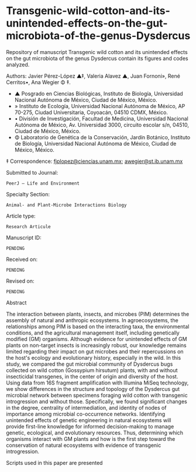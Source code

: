# Transgenic-wild-cotton-and-its-unintended-effects-on-the-gut-microbiota-of-the-genus-Dysdercus
Repository of manuscript Transgenic wild cotton and its unintended effects on the gut microbiota of the genus Dysdercus contain its figures and codes analyzed.

Authors: Javier Pérez-López ▲‡, Valeria Alavez ▲, Juan Fornoni», René Cerritos•, Ana Wegier Φ ‡.

* ▲ Posgrado en Ciencias Biológicas, Instituto de Biología, Universidad Nacional Autónoma de México, Ciudad de México, México.
* » Instituto de Ecología, Universidad Nacional Autónoma de México, AP 70-275, Ciudad Universitaria, Coyoacán, 04510 CDMX, México.
* • División de Investigación, Facultad de Medicina, Universidad Nacional Autónoma de México, Av. Universidad 3000, circuito escolar s/n, 04510, Ciudad de México, México.
* Φ Laboratorio de Genética de la Conservación, Jardín Botánico, Instituto de Biología, Universidad Nacional Autónoma de México, Ciudad de México, México.

‡ Correspondence: fjplopez@ciencias.unam.mx; awegier@st.ib.unam.mx 

Submitted to Journal:

    PeerJ – Life and Environment

Specialty Section:  

    Animal- and Plant-Microbe Interactions Biology

Article type: 

    Research Articule

Manuscript ID:

    PENDING

Received on:

    PENDING

Revised on:

    PENDING

Abstract

The interaction between plants, insects, and microbes (PIM) determines the assembly of natural and anthropic ecosystems. In agroecosystems, the relationships among PIM is based on the interacting taxa, the environmental conditions, and the agricultural management itself, including genetically modified (GM) organisms. Although evidence for unintended effects of GM plants on non-target insects is increasingly robust, our knowledge remains limited regarding their impact on gut microbes and their repercussions on the host's ecology and evolutionary history, especially in the wild. In this study, we compared the gut microbial community of Dysdercus bugs collected on wild cotton (Gossypium hirsutum) plants, with and without insecticidal transgenes, in the center of origin and diversity of the host. Using data from 16S fragment amplification with Illumina MiSeq technology, we show differences in the structure and topology of the Dysdercus gut microbial network between specimens foraging wild cotton with transgenic introgression and without those. Specifically, we found significant changes in the degree, centrality of intermediation, and identity of nodes of importance among microbial co-occurrence networks. Identifying unintended effects of genetic engineering in natural ecosystems will provide first-line knowledge for informed decision-making to manage genetic, ecological, and evolutionary resources. Thus, determining which organisms interact with GM plants and how is the first step toward the conservation of natural ecosystems with evidence of transgenic introgression.

Scripts used in this paper are presented
